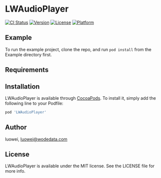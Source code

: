 # LWAudioPlayer

[![CI Status](https://img.shields.io/travis/luowei/LWAudioPlayer.svg?style=flat)](https://travis-ci.org/luowei/LWAudioPlayer)
[![Version](https://img.shields.io/cocoapods/v/LWAudioPlayer.svg?style=flat)](https://cocoapods.org/pods/LWAudioPlayer)
[![License](https://img.shields.io/cocoapods/l/LWAudioPlayer.svg?style=flat)](https://cocoapods.org/pods/LWAudioPlayer)
[![Platform](https://img.shields.io/cocoapods/p/LWAudioPlayer.svg?style=flat)](https://cocoapods.org/pods/LWAudioPlayer)

## Example

To run the example project, clone the repo, and run `pod install` from the Example directory first.

## Requirements

## Installation

LWAudioPlayer is available through [CocoaPods](https://cocoapods.org). To install
it, simply add the following line to your Podfile:

```ruby
pod 'LWAudioPlayer'
```

## Author

luowei, luowei@wodedata.com

## License

LWAudioPlayer is available under the MIT license. See the LICENSE file for more info.
